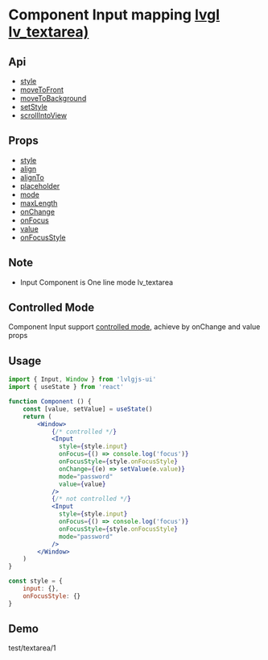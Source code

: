 # Component Input mapping [lvgl lv_textarea)](https://docs.lvgl.io/master/widgets/textarea.html)

## Api
- [style](../api/style.md)
- [moveToFront](../api/moveToFront.md)
- [moveToBackground](../api/moveToBackground.md)
- [setStyle](../api/setStyle.md)
- [scrollIntoView](../api/scrollIntoView.md)

## Props
- [style](../props/style.md)
- [align](../props/align.md)
- [alignTo](../props/alignTo.md)
- [placeholder](../props/placeholder.md)
- [mode](../props/mode.md)
- [maxLength](../props/maxLength.md)
- [onChange](../props/onChange/1.md)
- [onFocus](../props/onFocus.md)
- [value](../props/value/1.md)
- [onFocusStyle](../props/onFocusStyle.md)

## Note
- Input Component is One line mode lv_textarea

## Controlled Mode
Component Input support [controlled mode](https://krasimir.gitbooks.io/react-in-patterns/content/chapter-05/), achieve by onChange and value props  

## Usage
```jsx
import { Input, Window } from 'lvlgjs-ui'
import { useState } from 'react'

function Component () {
    const [value, setValue] = useState()
    return (
        <Window>
            {/* controlled */}
            <Input
              style={style.input}
              onFocus={() => console.log('focus')}
              onFocusStyle={style.onFocusStyle}
              onChange={(e) => setValue(e.value)}
              mode="password"
              value={value}
            />
            {/* not controlled */}
            <Input
              style={style.input}
              onFocus={() => console.log('focus')}
              onFocusStyle={style.onFocusStyle}
              mode="password"
            />
        </Window>
    )
}

const style = {
    input: {},
    onFocusStyle: {}
}
```

## Demo
test/textarea/1
